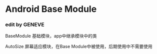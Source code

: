 # Android Base Module

### edit by GENEVE

BaseModule 基础模块，app中继承模块中的类

AutoSize 屏幕适应模块，在Base Module中被使用，后期使用中不需要使用
